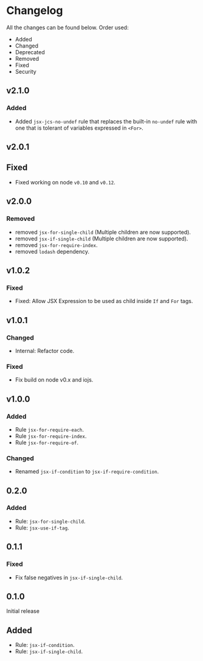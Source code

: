 # Changelog

All the changes can be found below. Order used:

- Added
- Changed
- Deprecated
- Removed
- Fixed
- Security

## v2.1.0

### Added
- Added `jsx-jcs-no-undef` rule that replaces the built-in `no-undef` rule with one that is tolerant of variables expressed in `<For>`.

## v2.0.1

## Fixed
- Fixed working on node `v0.10` and `v0.12`.

## v2.0.0

### Removed
 - removed `jsx-for-single-child` (Multiple children are now supported).
 - removed `jsx-if-single-child` (Multiple children are now supported).
 - removed `jsx-for-require-index`.
 - removed `lodash` dependency.

## v1.0.2

### Fixed
- Fixed: Allow JSX Expression to be used as child inside `If` and `For` tags.

## v1.0.1

### Changed
- Internal: Refactor code.

### Fixed
- Fix build on node v0.x and iojs.

## v1.0.0

### Added
- Rule `jsx-for-require-each`.
- Rule `jsx-for-require-index`.
- Rule `jsx-for-require-of`.

### Changed
- Renamed `jsx-if-condition` to `jsx-if-require-condition`.

## 0.2.0

### Added
- Rule: `jsx-for-single-child`.
- Rule: `jsx-use-if-tag`.

## 0.1.1

### Fixed
- Fix false negatives in `jsx-if-single-child`.

## 0.1.0

Initial release

## Added
- Rule: `jsx-if-condition`.
- Rule: `jsx-if-single-child`.
